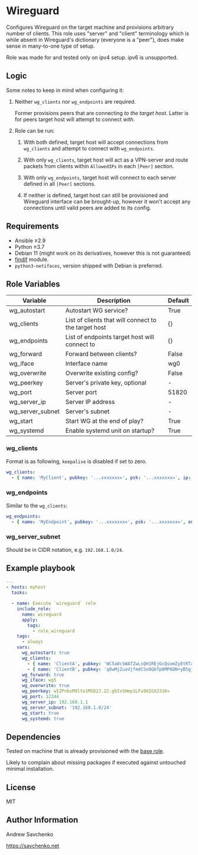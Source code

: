 # Wireguard
Configures Wireguard on the target machine and provisions arbitrary number of clients. This role uses "server" and "client" terminology which is while absent in Wireguard's dictionary (everyone is a "peer"), does make sense in many-to-one type of setup.

Role was made for and tested only on ipv4 setup. ipv6 is unsupported.

## Logic

Some notes to keep in mind when configuring it:

1. Neither `wg_clients` nor `wg_endpoints` are required.

   Former provisions peers that are connecting _to the target host_.
   Latter is for peers target host will attempt to connect _with_.

1. Role can be run:

    1. With both defined, target host will accept connections from `wg_clients` and attempt to connect with `wg_endpoints`.

    1. With only `wg_clients`, target host will act as a VPN-server and route packets from clients within `AllowedIPs` in each `[Peer]` section.

    1. With only `wg_endpoints`, target host will connect to each server defined in all `[Peer]` sections.

    1. If neither is defined, target host can still be provisioned and Wireguard interface can be brought-up, however it won't accept any connections until valid peers are added to its config.

## Requirements

- Ansible ≥2.9
- Python ≥3.7
- Debian 11 (might work on its derivatives, however this is not guaranteed)
- [findif](https://github.com/savchenko/ansible-findif) module.
- `python3-netifaces`, version shipped with Debian is preferred.


## Role Variables
| Variable         | Description                                          | Default |
|------------------|------------------------------------------------------|---------|
| wg_autostart     | Autostart WG service?                                | True    |
| wg_clients       | List of clients that will connect to the target host | {}      |
| wg_endpoints     | List of endpoints target host will connect to        | {}      |
| wg_forward       | Forward between clients?                             | False   |
| wg_iface         | Interface name                                       | wg0     |
| wg_overwrite     | Overwrite existing config?                           | False   |
| wg_peerkey       | Server's private key, optional                       | -       |
| wg_port          | Server port                                          | 51820   |
| wg_server_ip     | Server IP address                                    | -       |
| wg_server_subnet | Server's subnet                                      | -       |
| wg_start         | Start WG at the end of play?                         | True    |
| wg_systemd       | Enable systemd unit on startup?                      | True    |


### wg_clients
Format is as following, `keepalive` is disabled if set to zero.
```yaml
wg_clients:
  - { name: 'MyClient', pubkey: '...xxxxxxx=', psk: '...xxxxxxx=', ip: '1.1.1.1', keepalive: '25' }
```


### wg_endpoints
Similar to the `wg_clients`:
```yaml
wg_endpoints:
  - { name: 'MyEndpoint', pubkey: '...xxxxxxx=', psk: '...xxxxxxx=', endpoint: '10.0.0.1:1234', keepalive: '25', allowedips: '10.0.0.0/24' }
```


### wg_server_subnet
Should be in CIDR notation, e.g. `192.168.1.0/24`.


## Example playbook
```yaml
---
- hosts: myhost
  tasks:

  - name: Execute `wireguard` role
    include_role:
      name: wireguard
      apply:
        tags:
          - role_wireguard
    tags:
      - always
    vars:
      wg_autostart: true
      wg_clients:
        - { name: 'ClientA', pubkey: 'WC5a0cSWATZwLsQH1REjGcQsomZyEtRTaAqyRK20emY=', psk: 'yKsg+u7zY9N5rjgR3YE6cSu90aFBpxEPA3uKzK9vJc0=', ip: '192.168.1.20', keepalive: '0' }
        - { name: 'ClientB', pubkey: 'qOwMjZuaVjfmdCSoOQbTp8MPADN+yB5gjRAmddA7jUM=', psk: 'Fo1UMMLxbyPiYwrJ/vE7tqPa66gblskjIc5xyQPsXgg=', ip: '192.168.1.30', keepalive: '33' }
      wg_forward: true
      wg_iface: wg5
      wg_overwrite: true
      wg_peerkey: wIZPnbsM9lto1MSD2J.22.gbIsSHmp1LFu96IGX2310=
      wg_port: 12344
      wg_server_ip: 192.168.1.1
      wg_server_subnet: '192.168.1.0/24'
      wg_start: true
      wg_systemd: true
```


## Dependencies
Tested on machine that is already provisioned with the [base role](https://github.com/savchenko/debian/blob/bullseye/roles/base/README.md).

Likely to complain about missing packages if executed against untouched minimal installation.


## License
MIT


## Author Information
Andrew Savchenko

https://savchenko.net
